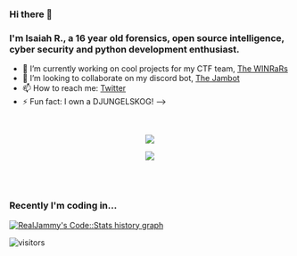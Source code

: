 ### Hi there 👋

### I'm Isaiah R., a 16 year old forensics, open source intelligence, cyber security and python development enthusiast.

- 🔭 I’m currently working on cool projects for my CTF team, [The WINRaRs](https://ctftime.org/team/113086)
- 👯 I’m looking to collaborate on my discord bot, [The Jambot](https://github.com/RealJammy/The-Jambot)
- 📫 How to reach me: [Twitter](https://twitter.com/CaptureTheJam)
- ⚡ Fun fact: I own a DJUNGELSKOG!
-->

<div>
  <br />
  <p align="center" color=#c36587 background-color=#332e39>
    <img align="center" src="https://github-readme-stats.vercel.app/api/top-langs/?username=RealJammy&layout=compact&count_private=true&show_icons=true&theme=dracula" />
  </p>
  <p align="center" color=#c36587 background-color=#332e39">
    <img align="center" src="https://github-readme-stats.vercel.app/api?username=RealJammy&show_icons=true&hide_border=true&count_private=true&show_icons=true&theme=dracula" />
  </p>
</div>

<br />
<br />

### Recently I'm coding in...

<a href="https://codestats.net/users/RealJammy">
  <img src='https://codestats-readme.wegfan.cn/history-graph/RealJammy?width=850&height=300&timezone=00:00&history_days=21&max_languages=9&language_colors=["3e4053","f15854","5da5da","faa43a","60bd68","f17cb0","b2912f","decf3f","b276b2","808080"]' alt="RealJammy's Code::Stats history graph" />
</a>

 ![visitors](https://visitor-badge.laobi.icu/badge?page_id=RealJammy.RealJammy)
